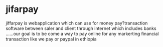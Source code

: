 # jifarpay
jiffarpay is webapplication which can use for money pay?transaction software between saler and client through internet which includes banks ......our goal is to be come a way to pay online for any markerting financial transaction like we pay or paypal   in ethiopia 
